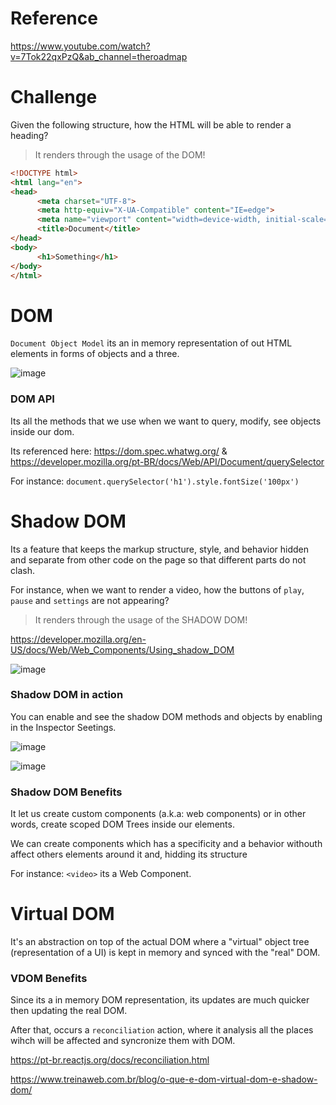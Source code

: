 # Reference
https://www.youtube.com/watch?v=7Tok22qxPzQ&ab_channel=theroadmap

# Challenge
Given the following structure, how the HTML will be able to render a heading?

> It renders through the usage of the DOM!

```html
<!DOCTYPE html>
<html lang="en">
<head>
      <meta charset="UTF-8">
      <meta http-equiv="X-UA-Compatible" content="IE=edge">
      <meta name="viewport" content="width=device-width, initial-scale=1.0">
      <title>Document</title>
</head>
<body>
      <h1>Something</h1>
</body>
</html>
```


# DOM
`Document Object Model` its an in memory representation of out HTML elements in forms of objects and a three.

![image](https://user-images.githubusercontent.com/8363610/117586939-b7ab5d00-b0f1-11eb-8c71-4012280904a7.png)

### DOM API
Its all the methods that we use when we want to query, modify, see objects inside our dom.

Its referenced here: https://dom.spec.whatwg.org/ & https://developer.mozilla.org/pt-BR/docs/Web/API/Document/querySelector

For instance: `document.querySelector('h1').style.fontSize('100px')`

# Shadow DOM

Its a feature that keeps the markup structure, style, and behavior hidden and separate from other code on the page so that different parts do not clash.

For instance, when we want to render a video, how the buttons of `play`, `pause` and `settings` are not appearing?

> It renders through the usage of the SHADOW DOM!

https://developer.mozilla.org/en-US/docs/Web/Web_Components/Using_shadow_DOM

![image](https://user-images.githubusercontent.com/8363610/117587370-00641580-b0f4-11eb-937e-d71bb91a740f.png)

### Shadow DOM in action

You can enable and see the shadow DOM methods and objects by enabling in the Inspector Seetings.

![image](https://user-images.githubusercontent.com/8363610/117587442-5df86200-b0f4-11eb-9fdc-3ffd387ec814.png)

![image](https://user-images.githubusercontent.com/8363610/117587481-85e7c580-b0f4-11eb-9ac2-4e44bfa35d8c.png)


### Shadow DOM Benefits

It let us create custom components (a.k.a: web components) or in other words, create scoped DOM Trees inside our elements.

We can create components which has a specificity and a behavior withouth affect others elements around it and, hidding its structure

For instance: `<video>` its a Web Component.

# Virtual DOM

It's an abstraction on top of the actual DOM where a "virtual" object tree (representation of a UI) is kept in memory and synced with the "real" DOM.

### VDOM Benefits 

Since its a in memory DOM representation, its updates are much quicker then updating the real DOM.

After that, occurs a `reconciliation` action, where it analysis all the places wihch will be affected and syncronize them with DOM.

https://pt-br.reactjs.org/docs/reconciliation.html

https://www.treinaweb.com.br/blog/o-que-e-dom-virtual-dom-e-shadow-dom/
